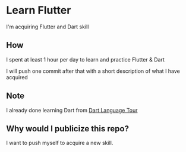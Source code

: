# Learn Flutter

I'm acquiring Flutter and Dart skill

## How

I spent at least 1 hour per day to learn and practice Flutter & Dart

I will push one commit after that with a short description of what I have acquired

## Note

I already done learning Dart from [Dart Language Tour](https://dart.dev/guides/language/language-tour)

## Why would I publicize this repo?

I want to push myself to acquire a new skill.